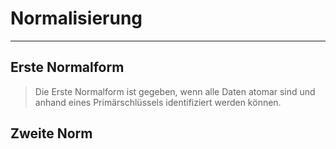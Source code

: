 # Normalisierung
___
## Erste Normalform
> Die Erste Normalform ist gegeben, wenn alle Daten atomar sind und anhand eines Primärschlüssels identifiziert werden können.

## Zweite Norm